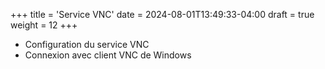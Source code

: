+++
title = 'Service VNC'
date = 2024-08-01T13:49:33-04:00
draft = true
weight = 12
+++

+ Configuration du service VNC
+ Connexion avec client VNC de Windows